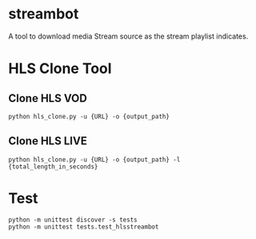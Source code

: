 # streambot
A tool to download media Stream source as the stream playlist indicates.

# HLS Clone Tool
## Clone HLS VOD
~~~~
python hls_clone.py -u {URL} -o {output_path}
~~~~

## Clone HLS LIVE
~~~~
python hls_clone.py -u {URL} -o {output_path} -l {total_length_in_seconds}
~~~~

# Test
~~~~
python -m unittest discover -s tests
python -m unittest tests.test_hlsstreambot
~~~~